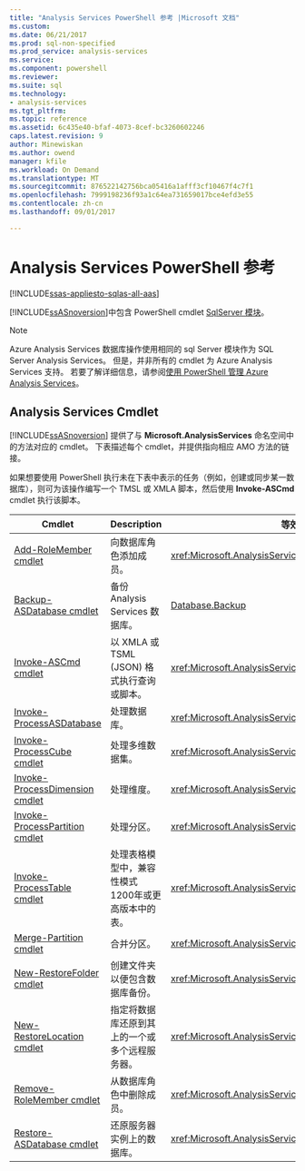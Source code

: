 ```yaml
---
title: "Analysis Services PowerShell 参考 |Microsoft 文档"
ms.custom: 
ms.date: 06/21/2017
ms.prod: sql-non-specified
ms.prod_service: analysis-services
ms.service: 
ms.component: powershell
ms.reviewer: 
ms.suite: sql
ms.technology:
- analysis-services
ms.tgt_pltfrm: 
ms.topic: reference
ms.assetid: 6c435e40-bfaf-4073-8cef-bc3260602246
caps.latest.revision: 9
author: Minewiskan
ms.author: owend
manager: kfile
ms.workload: On Demand
ms.translationtype: MT
ms.sourcegitcommit: 876522142756bca05416a1afff3cf10467f4c7f1
ms.openlocfilehash: 7999198236f93a1c64ea731659017bce4efd3e55
ms.contentlocale: zh-cn
ms.lasthandoff: 09/01/2017

---
```

# <a name="analysis-services-powershell-reference"></a>Analysis Services PowerShell 参考

[!INCLUDE[ssas-appliesto-sqlas-all-aas](../../includes/ssas-appliesto-sqlas-all-aas.md)]


  [!INCLUDE[ssASnoversion](../../includes/ssasnoversion-md.md)]中包含 PowerShell cmdlet [SqlServer 模块](https://www.powershellgallery.com/packages/SqlServer/21.0.17099)。 
  
>[!NOTE] 
> Azure Analysis Services 数据库操作使用相同的 sql Server 模块作为 SQL Server Analysis Services。 但是，并非所有的 cmdlet 为 Azure Analysis Services 支持。 若要了解详细信息，请参阅[使用 PowerShell 管理 Azure Analysis Services](https://docs.microsoft.com/azure/analysis-services/analysis-services-powershell)。
  
##  <a name="bkmk_cmdlets"></a> Analysis Services Cmdlet  
 [!INCLUDE[ssASnoversion](../../includes/ssasnoversion-md.md)] 提供了与 **Microsoft.AnalysisServices** 命名空间中的方法对应的 cmdlet。 下表描述每个 cmdlet，并提供指向相应 AMO 方法的链接。  
  
 如果想要使用 PowerShell 执行未在下表中表示的任务（例如，创建或同步某一数据库），则可为该操作编写一个 TMSL 或 XMLA 脚本，然后使用 **Invoke-ASCmd** cmdlet 执行该脚本。  
  
|Cmdlet|Description|等效的 AMO 方法|  
|------------|-----------------|----------------------------|  
|[Add-RoleMember cmdlet](../../analysis-services/powershell/add-rolemember-cmdlet.md)|向数据库角色添加成员。|<xref:Microsoft.AnalysisServices.RoleMemberCollection.Add%2A>|  
|[Backup-ASDatabase cmdlet](../../analysis-services/powershell/backup-asdatabase-cmdlet.md)|备份 Analysis Services 数据库。|[Database.Backup](https://msdn.microsoft.com/library/microsoft.analysisservices.database.backup.aspx)|  
|[Invoke-ASCmd cmdlet](../../analysis-services/powershell/invoke-ascmd-cmdlet.md)|以 XMLA 或 TSML (JSON) 格式执行查询或脚本。|<xref:Microsoft.AnalysisServices.Core.Server.Execute%2A>|  
|[Invoke-ProcessASDatabase](../../analysis-services/powershell/invoke-processasdatabase.md)|处理数据库。|<xref:Microsoft.AnalysisServices.IProcessable.Process%2A>|  
|[Invoke-ProcessCube cmdlet](../../analysis-services/powershell/invoke-processcube-cmdlet.md)|处理多维数据集。|<xref:Microsoft.AnalysisServices.IProcessable.Process%2A>|  
|[Invoke-ProcessDimension cmdlet](../../analysis-services/powershell/invoke-processdimension-cmdlet.md)|处理维度。|<xref:Microsoft.AnalysisServices.IProcessable.Process%2A>|  
|[Invoke-ProcessPartition cmdlet](../../analysis-services/powershell/invoke-processpartition-cmdlet.md)|处理分区。|<xref:Microsoft.AnalysisServices.IProcessable.Process%2A>|  
|[Invoke-ProcessTable cmdlet](../../analysis-services/powershell/invoke-processtable-cmdlet.md)|处理表格模型中，兼容性模式 1200年或更高版本中的表。|<xref:Microsoft.AnalysisServices.IProcessable.Process%2A>|  
|[Merge-Partition cmdlet](../../analysis-services/powershell/merge-partition-cmdlet.md)|合并分区。|<xref:Microsoft.AnalysisServices.Partition.Merge%2A>|  
|[New-RestoreFolder cmdlet](../../analysis-services/powershell/new-restorefolder-cmdlet.md)|创建文件夹以便包含数据库备份。|<xref:Microsoft.AnalysisServices.RestoreFolder>|  
|[New-RestoreLocation cmdlet](../../analysis-services/powershell/new-restorelocation-cmdlet.md)|指定将数据库还原到其上的一个或多个远程服务器。|<xref:Microsoft.AnalysisServices.RestoreLocation>|  
|[Remove-RoleMember cmdlet](../../analysis-services/powershell/remove-rolemember-cmdlet.md)|从数据库角色中删除成员。|<xref:Microsoft.AnalysisServices.RoleMemberCollection.Remove%2A>|  
|[Restore-ASDatabase cmdlet](../../analysis-services/powershell/restore-asdatabase-cmdlet.md)|还原服务器实例上的数据库。|<xref:Microsoft.AnalysisServices.Core.Server.Restore%2A>|  
  

  
  

